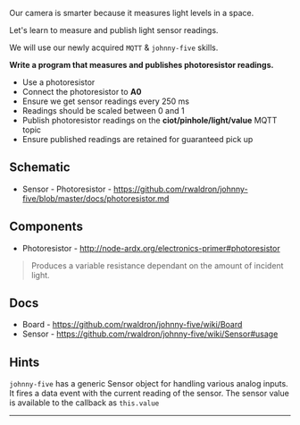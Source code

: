 Our camera is smarter because it measures light levels in a space.

Let's learn to measure and publish light sensor readings.

We will use our newly acquired `MQTT` & `johnny-five` skills.

__Write a program that measures and publishes photoresistor readings.__

* Use a photoresistor
* Connect the photoresistor to **A0** 
* Ensure we get sensor readings every 250 ms
* Readings should be scaled between 0 and 1
* Publish photoresistor readings on the **ciot/pinhole/light/value** MQTT topic
* Ensure published readings are retained for guaranteed pick up

## Schematic

- Sensor - Photoresistor - https://github.com/rwaldron/johnny-five/blob/master/docs/photoresistor.md

## Components

- Photoresistor - http://node-ardx.org/electronics-primer#photoresistor

> Produces a variable resistance dependant on the amount of incident light.

## Docs

- Board - https://github.com/rwaldron/johnny-five/wiki/Board
- Sensor - https://github.com/rwaldron/johnny-five/wiki/Sensor#usage

## Hints

`johnny-five` has a generic Sensor object for handling various analog inputs.
It fires a data event with the current reading of the sensor.
The sensor value is available to the callback as `this.value`

---
